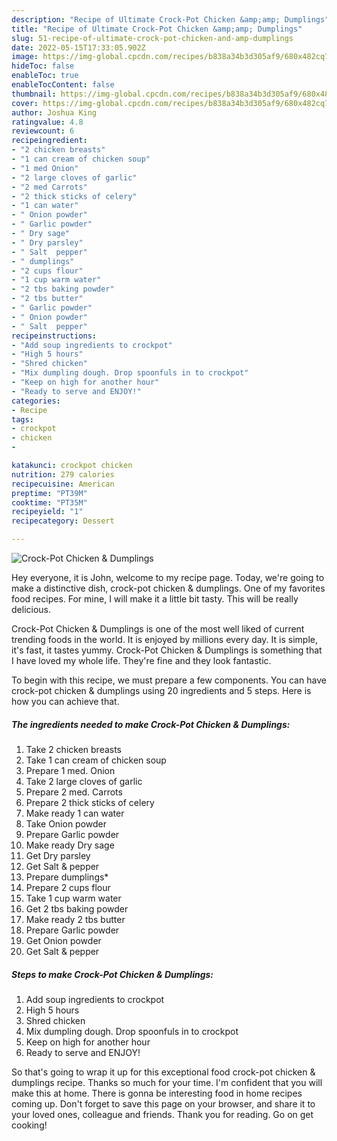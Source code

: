 ```yaml
---
description: "Recipe of Ultimate Crock-Pot Chicken &amp;amp; Dumplings"
title: "Recipe of Ultimate Crock-Pot Chicken &amp;amp; Dumplings"
slug: 51-recipe-of-ultimate-crock-pot-chicken-and-amp-dumplings
date: 2022-05-15T17:33:05.902Z
image: https://img-global.cpcdn.com/recipes/b838a34b3d305af9/680x482cq70/crock-pot-chicken-dumplings-recipe-main-photo.jpg
hideToc: false
enableToc: true
enableTocContent: false
thumbnail: https://img-global.cpcdn.com/recipes/b838a34b3d305af9/680x482cq70/crock-pot-chicken-dumplings-recipe-main-photo.jpg
cover: https://img-global.cpcdn.com/recipes/b838a34b3d305af9/680x482cq70/crock-pot-chicken-dumplings-recipe-main-photo.jpg
author: Joshua King
ratingvalue: 4.8
reviewcount: 6
recipeingredient:
- "2 chicken breasts"
- "1 can cream of chicken soup"
- "1 med Onion"
- "2 large cloves of garlic"
- "2 med Carrots"
- "2 thick sticks of celery"
- "1 can water"
- " Onion powder"
- " Garlic powder"
- " Dry sage"
- " Dry parsley"
- " Salt  pepper"
- " dumplings"
- "2 cups flour"
- "1 cup warm water"
- "2 tbs baking powder"
- "2 tbs butter"
- " Garlic powder"
- " Onion powder"
- " Salt  pepper"
recipeinstructions:
- "Add soup ingredients to crockpot"
- "High 5 hours"
- "Shred chicken"
- "Mix dumpling dough. Drop spoonfuls in to crockpot"
- "Keep on high for another hour"
- "Ready to serve and ENJOY!"
categories:
- Recipe
tags:
- crockpot
- chicken
- 

katakunci: crockpot chicken  
nutrition: 279 calories
recipecuisine: American
preptime: "PT39M"
cooktime: "PT35M"
recipeyield: "1"
recipecategory: Dessert

---
```



![Crock-Pot Chicken &amp; Dumplings](https://img-global.cpcdn.com/recipes/b838a34b3d305af9/680x482cq70/crock-pot-chicken-dumplings-recipe-main-photo.jpg)

Hey everyone, it is John, welcome to my recipe page. Today, we're going to make a distinctive dish, crock-pot chicken &amp; dumplings. One of my favorites food recipes. For mine, I will make it a little bit tasty. This will be really delicious.



Crock-Pot Chicken &amp; Dumplings is one of the most well liked of current trending foods in the world. It is enjoyed by millions every day. It is simple, it's fast, it tastes yummy. Crock-Pot Chicken &amp; Dumplings is something that I have loved my whole life. They're fine and they look fantastic.


To begin with this recipe, we must prepare a few components. You can have crock-pot chicken &amp; dumplings using 20 ingredients and 5 steps. Here is how you can achieve that.

<!--inarticleads1-->

##### The ingredients needed to make Crock-Pot Chicken &amp; Dumplings:

1. Take 2 chicken breasts
1. Take 1 can cream of chicken soup
1. Prepare 1 med. Onion
1. Take 2 large cloves of garlic
1. Prepare 2 med. Carrots
1. Prepare 2 thick sticks of celery
1. Make ready 1 can water
1. Take  Onion powder
1. Prepare  Garlic powder
1. Make ready  Dry sage
1. Get  Dry parsley
1. Get  Salt &amp; pepper
1. Prepare  dumplings*
1. Prepare 2 cups flour
1. Take 1 cup warm water
1. Get 2 tbs baking powder
1. Make ready 2 tbs butter
1. Prepare  Garlic powder
1. Get  Onion powder
1. Get  Salt &amp; pepper




<!--inarticleads2-->

##### Steps to make Crock-Pot Chicken &amp; Dumplings:

1. Add soup ingredients to crockpot
1. High 5 hours
1. Shred chicken
1. Mix dumpling dough. Drop spoonfuls in to crockpot
1. Keep on high for another hour
1. Ready to serve and ENJOY!



So that's going to wrap it up for this exceptional food crock-pot chicken &amp; dumplings recipe. Thanks so much for your time. I'm confident that you will make this at home. There is gonna be interesting food in home recipes coming up. Don't forget to save this page on your browser, and share it to your loved ones, colleague and friends. Thank you for reading. Go on get cooking!
